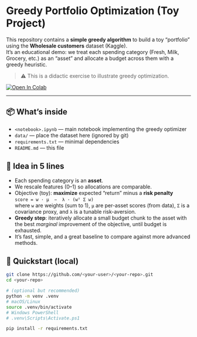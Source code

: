 # Greedy Portfolio Optimization (Toy Project)

This repository contains a **simple greedy algorithm** to build a toy “portfolio” using the **Wholesale customers** dataset (Kaggle).  
It’s an educational demo: we treat each spending category (Fresh, Milk, Grocery, etc.) as an “asset” and allocate a budget across them with a greedy heuristic.

> ⚠️ This is a didactic exercise to illustrate greedy optimization.

[![Open In Colab](https://colab.research.google.com/assets/colab-badge.svg)](https://colab.research.google.com/github/<your-user>/<your-repo>/blob/main/<notebook>.ipynb)

---

## 📦 What’s inside
- `<notebook>.ipynb` — main notebook implementing the greedy optimizer
- `data/` — place the dataset here (ignored by git)
- `requirements.txt` — minimal dependencies
- `README.md` — this file

## 🧠 Idea in 5 lines
- Each spending category is an **asset**.
- We rescale features (0–1) so allocations are comparable.
- Objective (toy): **maximize** expected “return” minus a **risk penalty**  
  `score = w · μ  −  λ · (wᵀ Σ w)`  
  where `w` are weights (sum to 1), `μ` are per-asset scores (from data), `Σ` is a covariance proxy, and `λ` is a tunable risk-aversion.
- **Greedy step**: iteratively allocate a small budget chunk to the asset with the best *marginal* improvement of the objective, until budget is exhausted.
- It’s fast, simple, and a great baseline to compare against more advanced methods.

## 🚀 Quickstart (local)
```bash
git clone https://github.com/<your-user>/<your-repo>.git
cd <your-repo>

# (optional but recommended)
python -m venv .venv
# macOS/Linux
source .venv/bin/activate
# Windows PowerShell
# .venv\Scripts\Activate.ps1

pip install -r requirements.txt

